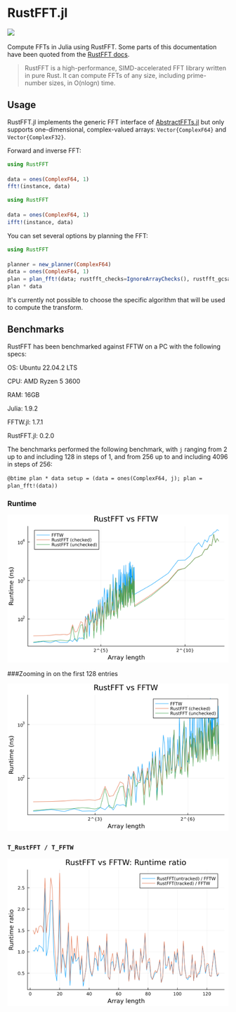# RustFFT.jl

[![](https://img.shields.io/badge/Documentation-dev-blue.svg)](https://taaitaaiger.github.io/RustFFT.jl/dev/)

Compute FFTs in Julia using RustFFT. Some parts of this documentation have been quoted from the [RustFFT docs](https://docs.rs/rustfft/latest/rustfft/).

> RustFFT is a high-performance, SIMD-accelerated FFT library written in pure Rust. It can compute FFTs of any size, including prime-number sizes, in O(nlogn) time.

## Usage

RustFFT.jl implements the generic FFT interface of [AbstractFFTs.jl](https://juliamath.github.io/AbstractFFTs.jl/stable/api/#Public-Interface-1) but only supports one-dimensional, complex-valued arrays: `Vector{ComplexF64}` and `Vector{ComplexF32}`.

Forward and inverse FFT:

```julia
using RustFFT

data = ones(ComplexF64, 1)
fft!(instance, data)
```

```julia
using RustFFT

data = ones(ComplexF64, 1)
ifft!(instance, data)
```

You can set several options by planning the FFT:

```julia
using RustFFT

planner = new_planner(ComplexF64)
data = ones(ComplexF64, 1)
plan = plan_fft!(data; rustfft_checks=IgnoreArrayChecks(), rustfft_gcsafe=GcSafe(), rustfft_planner=planner)
plan * data
```

It's currently not possible to choose the specific algorithm that will be used to compute the transform.

## Benchmarks

RustFFT has been benchmarked against FFTW on a PC with the following specs:

OS: Ubuntu 22.04.2 LTS

CPU: AMD Ryzen 5 3600

RAM: 16GB

Julia: 1.9.2

FFTW.jl: 1.7.1

RustFFT.jl: 0.2.0

The benchmarks performed the following benchmark, with `j` ranging from 2 up to and including 128 in steps of 1, and from 256 up to and including 4096 in steps of 256:

`@btime plan * data setup = (data = ones(ComplexF64, j); plan = plan_fft!(data))`

### Runtime

![](./comparison.png)

###Zooming in on the first 128 entries

![](./comparison_128.png)

### `T_RustFFT / T_FFTW`

![](./comparison_ratio.png)
